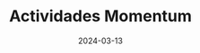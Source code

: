 ---
title: 'Actividades Momentum'
date: 2024-03-13
type: landing

design:
  spacing: '2rem'
sections:
  - block: markdown
    content:
      title: '📚 Master IA UNIR'
      subtitle: ''
      text: |-
       [![Máster Universitario en Inteligencia Artificial](logo_unir_1666x348.png "Máster Universitario en Inteligencia Artificial ")](https://www.unir.net/ingenieria/master-inteligencia-artificial/)
       A lo largo del año 2025 realizo el Master de Inteligencia Artificial y aquí vemos los hitos principales
    design:
      columns: '1'
  - block: collection
    id: news
    content:
      title: Hitos
      subtitle: ''
      text: 'Revisa periódicamente para ir viendo mis avances en el Master'
      # Page type to display. E.g. post, talk, publication...
      page_type: masteria
      # Choose how many pages you would like to display (0 = all pages)
      count: 0
      # Filter on criteria
      filters:
        author: ""
        category: ""
        tag: ""
        exclude_featured: false
        exclude_future: false
        exclude_past: false
        publication_type: ""
      # Choose how many pages you would like to offset by
      offset: 0
      # Page order: descending (desc) or ascending (asc) date.
      order: desc
    design:
      # Choose a layout view
      view: date-title-summary
      # Reduce spacing
      spacing:
        padding: [0, 0, 0, 0]
---